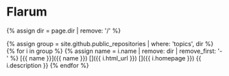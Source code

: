 # Flarum

{% assign dir = page.dir | remove: '/' %}

{% assign group = site.github.public_repositories | where: 'topics', dir %}
{% for i in group %}
  {% assign name = i.name | remove: dir | remove_first: '-' %}
  <span class="block">
    [{{ name }}]({{ name }})
    [<i class="fa-brands fa-github fa-fw"></i>]({{ i.html_url }})
    [<i class="fa-solid fa-link"></i>]({{ i.homepage }})
  </span>
  <span class="block">{{ i.description }}</span>
{% endfor %}
